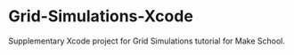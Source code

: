 # Grid-Simulations-Xcode

Supplementary Xcode project for Grid Simulations tutorial for Make School.
